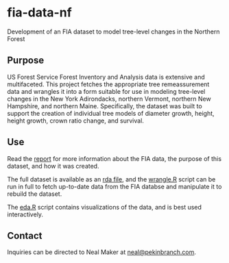 # fia-data-nf
Development of an FIA dataset to model tree-level changes in the Northern Forest

## Purpose
US Forest Service Forest Inventory and Analysis data is extensive and multifaceted. This project fetches the appropriate tree remeassurement data and wrangles it into a form suitable for use in modeling tree-level changes in the New York Adirondacks, northern Vermont, northern New Hampshire, and northern Maine. Specifically, the dataset was built to support the creation of individual tree models of diameter growth, height, height growth, crown ratio change, and survival.

## Use
Read the [report](nf-dataset-creation.pdf) for more information about the FIA data, the purpose of this dataset, and how it was created.

The full dataset is available as an [rda file](rda/nf-fia.rda), and the [wrangle.R](scripts/wrangle.R) script can be run in full to fetch up-to-date data from the FIA databse and manipulate it to rebuild the dataset.

The [eda.R](scripts/eda.R) script contains visualizations of the data, and is best used interactively.

## Contact
Inquiries can be directed to Neal Maker at neal@pekinbranch.com.
